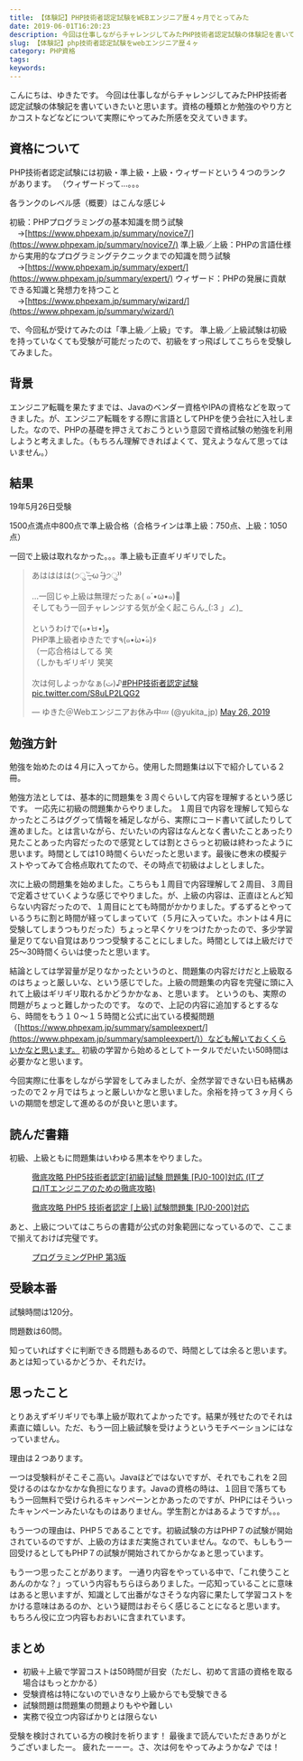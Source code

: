```yaml
---
title: 【体験記】PHP技術者認定試験をWEBエンジニア歴４ヶ月でとってみた
date: 2019-06-01T16:20:23
description: 今回は仕事しながらチャレンジしてみたPHP技術者認定試験の体験記を書いていきたいと思います。資格の種類
slug: 【体験記】php技術者認定試験をwebエンジニア歴４ヶ
category: PHP資格
tags: 
keywords: 
---
```


こんにちは、ゆきたです。
今回は仕事しながらチャレンジしてみたPHP技術者認定試験の体験記を書いていきたいと思います。資格の種類とか勉強のやり方とかコストなどなどについて実際にやってみた所感を交えていきます。

## 資格について

PHP技術者認定試験には初級・準上級・上級・ウィザードという４つのランクがあります。
（ウィザードって…。。。

各ランクのレベル感（概要）はこんな感じ↓

初級：PHPプログラミングの基本知識を問う試験
　→[https://www.phpexam.jp/summary/novice7/](https://www.phpexam.jp/summary/novice7/)
準上級／上級：PHPの言語仕様から実用的なプログラミングテクニックまでの知識を問う試験
　→[https://www.phpexam.jp/summary/expert/](https://www.phpexam.jp/summary/expert/)
ウィザード：PHPの発展に貢献できる知識と発想力を持つこと
　→[https://www.phpexam.jp/summary/wizard/](https://www.phpexam.jp/summary/wizard/)

で、今回私が受けてみたのは「準上級／上級」です。
準上級／上級試験は初級を持っていなくても受験が可能だったので、初級をすっ飛ばしてこちらを受験してみました。

## 背景

エンジニア転職を果たすまでは、Javaのベンダー資格やIPAの資格などを取ってきました。が、エンジニア転職をする際に言語としてPHPを使う会社に入社しました。なので、PHPの基礎を押さえておこうという意図で資格試験の勉強を利用しようと考えました。（もちろん理解できればよくて、覚えようなんて思ってはいません。）

## 結果

19年5月26日受験

1500点満点中800点で準上級合格（合格ラインは準上級：750点、上級：1050点）

一回で上級は取れなかった。。。準上級も正直ギリギリでした。

<blockquote class="twitter-tweet" data-width="550" data-dnt="true">
<p lang="ja" dir="ltr">あはははは(੭ु ˃̶͈̀ ω ˂̶͈́)੭ु⁾⁾<br><br>…一回じゃ上級は無理だったぁ( ๑´•ω•๑)🍵<br>そしてもう一回チャレンジする気が全く起こらん_(:3 」∠)_<br><br>というわけで(๑•̀ㅂ•́)و<br>PHP準上級者ゆきたです٩(๑•̀ω•́๑)۶<br>（一応合格はしてる 笑<br>（しかもギリギリ 笑笑<br><br>次は何しよっかなぁ(ت)♪<a rel="noopener" target="_blank" href="https://twitter.com/hashtag/PHP%E6%8A%80%E8%A1%93%E8%80%85%E8%AA%8D%E5%AE%9A%E8%A9%A6%E9%A8%93?src=hash&amp;ref_src=twsrc%5Etfw">#PHP技術者認定試験</a> <a rel="noopener" target="_blank" href="https://t.co/S8uLP2LQG2">pic.twitter.com/S8uLP2LQG2</a></p>— ゆきた＠Webエンジニアお休み中💤 (@yukita_jp) <a rel="noopener" target="_blank" href="https://twitter.com/yukita_jp/status/1132533588350517248?ref_src=twsrc%5Etfw">May 26, 2019</a>
</blockquote>

## 勉強方針

勉強を始めたのは４月に入ってから。使用した問題集は以下で紹介している２冊。

勉強方法としては、基本的に問題集を３周ぐらいして内容を理解するという感じです。
一応先に初級の問題集からやりました。
１周目で内容を理解して知らなかったところはググって情報を補足しながら、実際にコード書いて試したりして進めました。とは言いながら、だいたいの内容はなんとなく書いたことあったり見たことあった内容だったので感覚としては割とさらっと初級は終わったように思います。時間としては1０時間くらいだったと思います。最後に巻末の模擬テストやってみて合格点取れてたので、その時点で初級はよしとしました。

次に上級の問題集を始めました。こちらも１周目で内容理解して２周目、３周目で定着させていくような感じでやりました。が、上級の内容は、正直ほとんど知らない内容だったので、１周目にとても時間がかかりました。ずるずるとやっているうちに割と時間が経ってしまっていて（５月に入っていた。ホントは４月に受験してしまうつもりだった）ちょっと早くケリをつけたかったので、多少学習量足りてない自覚はありつつ受験することにしました。時間としては上級だけで25〜30時間くらいは使ったと思います。

結論としては学習量が足りなかったというのと、問題集の内容だけだと上級取るのはちょっと厳しいな、という感じでした。上級の問題集の内容を完璧に頭に入れて上級はギリギリ取れるかどうかかなぁ、と思います。
というのも、実際の問題がちょっと難しかったのです。
なので、上記の内容に追加するとするなら、時間をもう１０〜１５時間と公式に出ている模擬問題（[https://www.phpexam.jp/summary/sampleexpert/](https://www.phpexam.jp/summary/sampleexpert/)）なども解いておくくらいかなと思います。
初級の学習から始めるとしてトータルでだいたい50時間は必要かなと思います。

今回実際に仕事をしながら学習をしてみましたが、全然学習できない日も結構あったので２ヶ月ではちょっと厳しいかなと思いました。余裕を持って３ヶ月くらいの期間を想定して進めるのが良いと思います。

## 読んだ書籍

初級、上級ともに問題集はいわゆる黒本をやりました。

<figure class="aligncenter"><a rel="noopener" target="_blank" href="https://www.amazon.co.jp/gp/product/4844332775/ref=as_li_tl?ie=UTF8&amp;camp=247&amp;creative=1211&amp;creativeASIN=4844332775&amp;linkCode=as2&amp;tag=yukita2a01-22&amp;linkId=ef7d8d8e118e9546c0a11d17464f98f0"><img src="//ws-fe.amazon-adsystem.com/widgets/q?_encoding=UTF8&amp;MarketPlace=JP&amp;ASIN=4844332775&amp;ServiceVersion=20070822&amp;ID=AsinImage&amp;WS=1&amp;Format=_SL250_&amp;tag=yukita2a01-22" alt=""></a><figcaption><a rel="noopener" target="_blank" href="https://www.amazon.co.jp/gp/product/4844332775/ref=as_li_tl?ie=UTF8&amp;camp=247&amp;creative=1211&amp;creativeASIN=4844332775&amp;linkCode=as2&amp;tag=yukita2a01-22&amp;linkId=4c95cb37a2f9d86184a7cecaf74b0334">徹底攻略 PHP5技術者認定[初級]試験 問題集 [PJ0-100]対応 (ITプロ/ITエンジニアのための徹底攻略)</a></figcaption></figure>

<figure class="aligncenter"><a rel="noopener" target="_blank" href="https://www.amazon.co.jp/gp/product/4844334670/ref=as_li_tl?ie=UTF8&amp;camp=247&amp;creative=1211&amp;creativeASIN=4844334670&amp;linkCode=as2&amp;tag=yukita2a01-22&amp;linkId=9a4921486cf39c6fe3e034cf741a6fb7"><img src="//ws-fe.amazon-adsystem.com/widgets/q?_encoding=UTF8&amp;MarketPlace=JP&amp;ASIN=4844334670&amp;ServiceVersion=20070822&amp;ID=AsinImage&amp;WS=1&amp;Format=_SL250_&amp;tag=yukita2a01-22" alt=""></a><figcaption><a rel="noopener" target="_blank" href="https://www.amazon.co.jp/gp/product/4844334670/ref=as_li_tl?ie=UTF8&amp;camp=247&amp;creative=1211&amp;creativeASIN=4844334670&amp;linkCode=as2&amp;tag=yukita2a01-22&amp;linkId=98a027c67c17ddc05b91c869e91c2ca8">徹底攻略 PHP5 技術者認定 [上級] 試験問題集 [PJ0-200]対応</a></figcaption></figure>

あと、上級についてはこちらの書籍が公式の対象範囲になっているので、ここまで揃えておけば完璧です。

<figure class="aligncenter"><a rel="noopener" target="_blank" href="https://www.amazon.co.jp/gp/product/4873116686/ref=as_li_tl?ie=UTF8&amp;camp=247&amp;creative=1211&amp;creativeASIN=4873116686&amp;linkCode=as2&amp;tag=yukita2a01-22&amp;linkId=ef278fd8c7622407b1ade0687856ba58"><img src="//ws-fe.amazon-adsystem.com/widgets/q?_encoding=UTF8&amp;MarketPlace=JP&amp;ASIN=4873116686&amp;ServiceVersion=20070822&amp;ID=AsinImage&amp;WS=1&amp;Format=_SL250_&amp;tag=yukita2a01-22" alt=""></a><figcaption><a rel="noopener" target="_blank" href="https://www.amazon.co.jp/gp/product/4873116686/ref=as_li_tl?ie=UTF8&amp;camp=247&amp;creative=1211&amp;creativeASIN=4873116686&amp;linkCode=as2&amp;tag=yukita2a01-22&amp;linkId=5341edcf6230dc250e981d2281ff065f">プログラミングPHP 第3版</a></figcaption></figure>

## 受験本番

試験時間は120分。

問題数は60問。

知っていればすぐに判断できる問題もあるので、時間としては余ると思います。
あとは知っているかどうか、それだけ。

## 思ったこと

とりあえずギリギリでも準上級が取れてよかったです。結果が残せたのでそれは素直に嬉しい。ただ、もう一回上級試験を受けようというモチベーションにはなっていません。

理由は２つあります。

一つは受験料がそこそこ高い。Javaほどではないですが、それでもこれを２回受けるのはなかなかな負担になります。Javaの資格の時は、１回目で落ちてももう一回無料で受けられるキャンペーンとかあったのですが、PHPにはそういったキャンペーンみたいなものはありません。学生割とかはあるようですが。。。

もう一つの理由は、PHP５であることです。初級試験の方はPHP７の試験が開始されているのですが、上級の方はまだ実施されていません。なので、もしもう一回受けるとしてもPHP７の試験が開始されてからかなぁと思っています。

もう一つ思ったことがあります。
一通り内容をやっている中で、「これ使うことあんのかな？」っていう内容もちらほらありました。一応知っていることに意味はあると思いますが、知識として出番がなさそうな内容に果たして学習コストをかける意味はあるのか、という疑問はおそらく感じることになると思います。
もちろん役に立つ内容もおおいに含まれています。

## まとめ

- 初級＋上級で学習コストは50時間が目安（ただし、初めて言語の資格を取る場合はもっとかかる）
- 受験資格は特にないのでいきなり上級からでも受験できる
- 試験問題は問題集の問題よりもやや難しい
- 実務で役立つ内容ばかりとは限らない

受験を検討されている方の検討を祈ります！
最後まで読んでいただきありがとうございましたー。
疲れたーーー。さ、次は何をやってみようかな♪
では！

